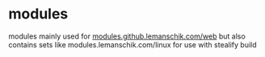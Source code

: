 # modules
modules mainly used for [modules.github.lemanschik.com/web](/web) but also contains sets like modules.lemanschik.com/linux for use with stealify build
